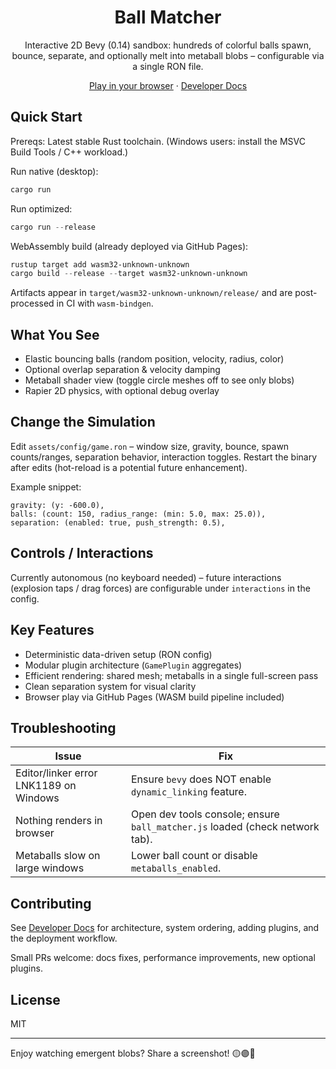 <div align="center">

# Ball Matcher

Interactive 2D Bevy (0.14) sandbox: hundreds of colorful balls spawn, bounce, separate, and optionally melt into metaball blobs – configurable via a single RON file.

[Play in your browser](https://ahammer.github.io/metalrain/) · [Developer Docs](./DEVELOPER-README.md)

</div>

## Quick Start
Prereqs: Latest stable Rust toolchain. (Windows users: install the MSVC Build Tools / C++ workload.)

Run native (desktop):
```powershell
cargo run
```

Run optimized:
```powershell
cargo run --release
```

WebAssembly build (already deployed via GitHub Pages):
```powershell
rustup target add wasm32-unknown-unknown
cargo build --release --target wasm32-unknown-unknown
```
Artifacts appear in `target/wasm32-unknown-unknown/release/` and are post-processed in CI with `wasm-bindgen`.

## What You See
- Elastic bouncing balls (random position, velocity, radius, color)
- Optional overlap separation & velocity damping
- Metaball shader view (toggle circle meshes off to see only blobs)
- Rapier 2D physics, with optional debug overlay

## Change the Simulation
Edit `assets/config/game.ron` – window size, gravity, bounce, spawn counts/ranges, separation behavior, interaction toggles.
Restart the binary after edits (hot-reload is a potential future enhancement).

Example snippet:
```ron
gravity: (y: -600.0),
balls: (count: 150, radius_range: (min: 5.0, max: 25.0)),
separation: (enabled: true, push_strength: 0.5),
```

## Controls / Interactions
Currently autonomous (no keyboard needed) – future interactions (explosion taps / drag forces) are configurable under `interactions` in the config.

## Key Features
- Deterministic data-driven setup (RON config)
- Modular plugin architecture (`GamePlugin` aggregates)
- Efficient rendering: shared mesh; metaballs in a single full-screen pass
- Clean separation system for visual clarity
- Browser play via GitHub Pages (WASM build pipeline included)

## Troubleshooting
| Issue | Fix |
|-------|-----|
| Editor/linker error LNK1189 on Windows | Ensure `bevy` does NOT enable `dynamic_linking` feature. |
| Nothing renders in browser | Open dev tools console; ensure `ball_matcher.js` loaded (check network tab). |
| Metaballs slow on large windows | Lower ball count or disable `metaballs_enabled`. |

## Contributing
See [Developer Docs](./DEVELOPER-README.md) for architecture, system ordering, adding plugins, and the deployment workflow.

Small PRs welcome: docs fixes, performance improvements, new optional plugins.

## License
MIT

---
Enjoy watching emergent blobs? Share a screenshot! 🟡🟣🔵
